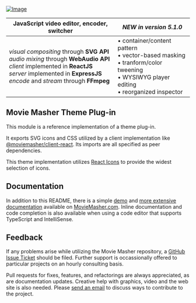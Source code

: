 <!-- MAGIC:START (FILE:src=../../workspaces/documentation/md/snippet/head.md) -->
<!-- The below content is automatically added from ../../workspaces/documentation/md/snippet/head.md -->
[![Image](https://moviemasher.com/media/img/moviemasher.svg "Movie Masher")](https://moviemasher.com)

| JavaScript video editor, encoder, switcher | _NEW in version 5.1.0_ |
| -- | -- |
| _visual compositing_ through **SVG API** <br> _audio mixing_ through **WebAudio API** <br> _client_ implemented in **ReactJS** <br> _server_ implemented in **ExpressJS**  <br> _encode_ and _stream_ through **FFmpeg** | • container/content pattern <br> • vector-based masking <br> • tranform/color tweening <br> • WYSIWYG player editing <br> • reorganized inspector |
<!-- MAGIC:END -->

## Movie Masher Theme Plug-in
This module is a reference implementation of a theme plug-in.

It exports SVG icons and CSS utilized by a client implementation like
[@moviemasher/client-react](https://www.npmjs.com/package/@moviemasher/client-react).
Its imports are all specified as peer dependencies.

This theme implementation utilizes
[React Icons](https://react-icons.github.io/react-icons) 
to provide the widest selection of icons.

<!-- MAGIC:START (FILE:src=../../workspaces/documentation/md/snippet/documentation.md) -->
<!-- The below content is automatically added from ../../workspaces/documentation/md/snippet/documentation.md -->
## Documentation

In addition to this README, there is a simple
[demo](https://moviemasher.com/docs/demo/index.html) and
[more extensive documentation](https://moviemasher.com/docs/index.html) available on
[MovieMasher.com](https://moviemasher.com/). Inline documentation and code completion is
also available when using a code editor that supports TypeScript and IntelliSense.
<!-- MAGIC:END -->



<!-- MAGIC:START (FILEMD:src=../../workspaces/documentation/md/snippet/example-client.md&stripMagic=true) -->


<!-- MAGIC:END -->

<!-- MAGIC:START (FILE:src=../../workspaces/documentation/md/snippet/foot.md) -->
<!-- The below content is automatically added from ../../workspaces/documentation/md/snippet/foot.md -->
## Feedback

If any problems arise while utilizing the Movie Masher repository, a
[GitHub Issue Ticket](https://github.com/moviemasher/moviemasher.js/issues) should be filed.
Further support is occassionally offered to particular projects on an hourly consulting basis.

Pull requests for fixes, features, and refactorings
are always appreciated, as are documentation updates. Creative help with graphics, video
and the web site is also needed. Please [send an email](mailto:connect27@moviemasher.com)
to discuss ways to contribute to the project.
<!-- MAGIC:END -->
